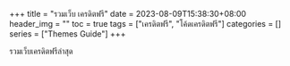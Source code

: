 +++
title = "รวมเว็บ เครดิตฟรี"
date = 2023-08-09T15:38:30+08:00
header_img = ""
toc = true
tags = ["เครดิตฟรี", "โค้ดเครดิตฟรี"]
categories = []
series = ["Themes Guide"]
+++

รวมเว็บเครดิตฟรีล่าสุด  
